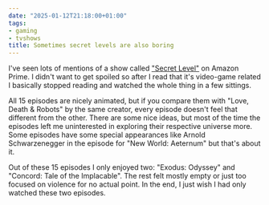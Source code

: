 ```yaml
---
date: "2025-01-12T21:18:00+01:00"
tags:
- gaming
- tvshows
title: Sometimes secret levels are also boring
---
```


I've seen lots of mentions of a show called ["Secret Level"](https://en.wikipedia.org/wiki/Secret_Level) on Amazon Prime. I didn't want to get spoiled so after I read that it's video-game related I basically stopped reading and watched the whole thing in a few sittings.

All 15 episodes are nicely animated, but if you compare them with "Love, Death & Robots" by the same creator, every episode doesn't feel that different from the other. There are some nice ideas, but most of the time the episodes left me uninterested in exploring their respective universe more. Some episodes have some special appearances like Arnold Schwarzenegger in the episode for "New World: Aeternum" but that's about it.

Out of these 15 episodes I only enjoyed two: "Exodus: Odyssey" and "Concord: Tale of the Implacable". The rest felt mostly empty or just too focused on violence for no actual point.  In the end, I just wish I had only watched these two episodes.